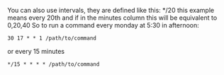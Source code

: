 You can also use intervals, they are defined like this: */20 this example means every 20th and if in the minutes column this will be equivalent to 0,20,40
So to run a command every monday at 5:30 in afternoon:

`30 17 * * 1 /path/to/command`

or every 15 minutes

`*/15 * * * * /path/to/command`
